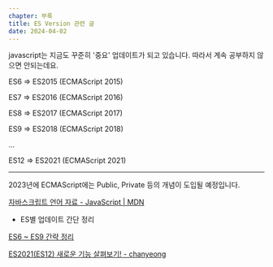 ```yaml
---
chapter: 부록
title: ES Version 관련 글
date: 2024-04-02
---
```


javascript는 지금도 꾸준히 '중요' 업데이트가 되고 있습니다. 따라서 계속 공부하지 않으면 안되는데요.

ES6 => ES2015 (ECMAScript 2015)

ES7 => ES2016 (ECMAScript 2016)

ES8 => ES2017 (ECMAScript 2017)

ES9 => ES2018 (ECMAScript 2018)

...

ES12 => ES2021 (ECMAScript 2021)

---

2023년에 ECMAScript에는 Public, Private 등의 개념이 도입될 예정입니다.

[자바스크립트 언어 자료 - JavaScript | MDN](https://developer.mozilla.org/ko/docs/Web/JavaScript/Language_Resources)

- ES별 업데이트 간단 정리

[ES6 ~ ES9 간략 정리](https://velog.io/@katanazero86/ES6-ES9-%EA%B0%84%EB%9E%B5-%EC%A0%95%EB%A6%AC)

[ES2021(ES12) 새로운 기능 살펴보기! - chanyeong](https://chanyeong.com/blog/post/29)
